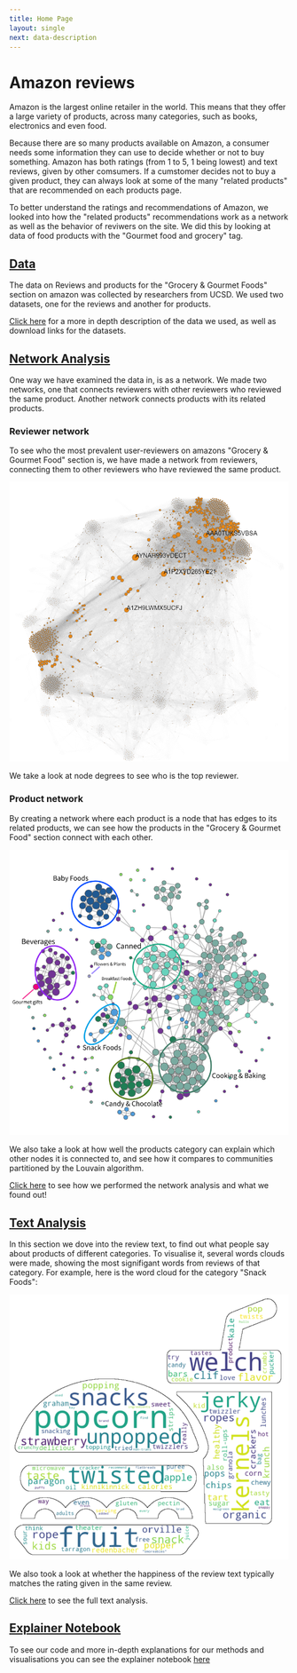 ```yaml
---
title: Home Page
layout: single
next: data-description
---
```


# Amazon reviews

Amazon is the largest online retailer in the world. This means that they offer a large variety of products, across many categories, such as books, electronics and even food.

Because there are so many products available on Amazon, a consumer needs some information they can use to decide whether or not to buy something. 
Amazon has both ratings (from 1 to 5, 1 being lowest) and text reviews, given by other comsumers. 
If a cumstomer decides not to buy a given product, they can always look at some of the many "related products" that are recommended on each products page.

To better understand the ratings and recommendations of Amazon, we looked into how the "related products" recommendations work as a network as well as the behavior of reviwers on the site. 
We did this by looking at data of food products with the "Gourmet food and grocery" tag.


## [Data](data-description)
The data on Reviews and products for the "Grocery & Gourmet Foods" section on amazon was collected by researchers from UCSD. We used two datasets, one for the reviews and another for products.

[Click here](data-description) for a more in depth description of the data we used, as well as download links for the datasets.


## [Network Analysis](network-analysis)
One way we have examined the data in, is as a network. We made two networks, one that connects reviewers with other reviewers who reviewed the same product. Another network connects products with its related products.
### Reviewer network
To see who the most prevalent user-reviewers on amazons "Grocery & Gourmet Food" section is, we have made a network from reviewers, connecting them to other reviewers who have reviewed the same product.

![](/images/reviewer_network.png)

We take a look at node degrees to see who is the top reviewer.

### Product network
By creating a network where each product is a node that has edges to its related products, we can see how the products in the "Grocery & Gourmet Food" section connect with each other. 

![](/images/network_cats.png)

We also take a look at how well the products category can explain which other nodes it is connected to, and see how it compares to communities partitioned by the Louvain algorithm.

[Click here](network-analysis) to see how we performed the network analysis and what we found out!



## [Text Analysis](text-analysis)
In this section we dove into the review text, to find out what people say about products of different categories. To visualise it, several words clouds were made, showing the most signifigant words from reviews of that category. For example, here is the word cloud for the category "Snack Foods":

![](/images/snackfoodcloud.png)

We also took a look at whether the happiness of the review text typically matches the rating given in the same review.

[Click here](text-analysis) to see the full text analysis.

## [Explainer Notebook](explainer-notebook.html)

To see our code and more in-depth explanations for our methods and visualisations you can see the explainer notebook [here](explainer-notebook.html)

